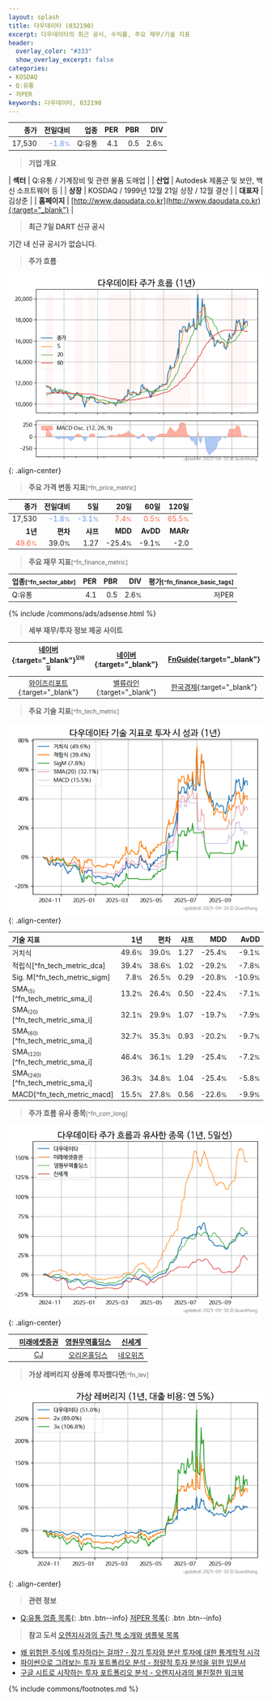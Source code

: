 ```yaml
---
layout: splash
title: 다우데이타 (032190)
excerpt: 다우데이타의 최근 공시, 수익률, 주요 재무/기술 지표
header:
  overlay_color: "#333"
  show_overlay_excerpt: false
categories:
- KOSDAQ
- Q:유통
- 저PER
keywords: 다우데이타, 032190
---
```


| **종가** | **전일대비** | **업종** | **PER** | **PBR** | **DIV** |
| -------: | -----------: | -------: | ------: | ------: | ------: |
| 17,530 | <span style="color: cornflowerblue">-1.8<small>%</small></span> | Q:유통 | 4.1 | 0.5 | 2.6<small>%</small> |

<!-- more -->


> **기업 개요**<a id="company"></a>

| <span style="white-space:nowrap;">**섹터**</span> | Q:유통 / 기계장비 및 관련 물품 도매업 |
| <span style="white-space:nowrap;">**산업**</span> | Autodesk 제품군 및 보안, 백신 소프트웨어 등 |
| <span style="white-space:nowrap;">**상장**</span> | KOSDAQ / 1999년 12월 21일 상장 / 12월 결산 |
| <span style="white-space:nowrap;">**대표자**</span> | 김상준 |
| <span style="white-space:nowrap;">**홈페이지**</span> | [http://www.daoudata.co.kr](http://www.daoudata.co.kr){:target="_blank"} |


> **최근 7일 DART 신규 공시**<a id="dart"></a>

기간 내 신규 공시가 없습니다.


> **주가 흐름**<a id="price"></a>

![032190](/stock/images/032190.png){: .align-center}


> **주요 가격 변동 지표**<small>[^fn_price_metric]</small>

| **종가** | **전일대비** | **5일** | **20일** | **60일** | **120일** |
| -------: | -----------: | ------: | -------: | -------: | --------: |
| 17,530 | <span style="color: cornflowerblue">-1.8<small>%</small></span> | <span style="color: cornflowerblue">-3.1<small>%</small></span> | <span style="color: tomato">7.4<small>%</small></span> | <span style="color: tomato">0.5<small>%</small></span> | <span style="color: tomato">65.5<small>%</small></span> |
| **1년** | **편차** | **샤프** | **MDD** | **AvDD** | **MARr** |
| <span style="color: tomato">49.6<small>%</small></span> | 39.0<small>%</small> | 1.27 | -25.4<small>%</small> | -9.1<small>%</small> | -2.0 |


> **주요 재무 지표**<small>[^fn_finance_metric]</small>

| **업종**<small>[^fn_sector_abbr]</small> | **PER** | **PBR** | **DIV** | **평가**<small>[^fn_finance_basic_tags]</small> |
| :--------------------------------------- | ------: | ------: | ------: | ----------------------------------------------: |
| Q:유통 | 4.1 | 0.5 | 2.6<small>%</small> | 저PER |



{% include /commons/ads/adsense.html %}

> **세부 재무/투자 정보 제공 사이트**

| [네이버](https://m.stock.naver.com/domestic/stock/032190/finance/summary){:target="_blank"}<sup><small>모바일</small></sup> | [네이버](https://finance.naver.com/item/coinfo.naver?code=032190){:target="_blank"} | [FnGuide](https://comp.fnguide.com/SVO2/ASP/SVD_Invest.asp?gicode=A032190&MenuYn=Y){:target="_blank"} |
| :---: | :---: | :---: |
| [와이즈리포트](https://comp.wisereport.co.kr/company/c1040001.aspx?cmp_cd=032190){:target="_blank"} | [밸류라인](https://www.valueline.co.kr/finance/summary/032190){:target="_blank"} | [한국경제](https://markets.hankyung.com/stock/032190/financial-summary){:target="_blank"} |


> **주요 기술 지표**<small>[^fn_tech_metric]</small>


![032190](/stock/images/032190_tech.png){: .align-center}

| **기술 지표** | **1년** | **편차** | **샤프** | **MDD** | **AvDD** |
| :------------ | ------: | -----------: | -------: | ------: | -------: |
| 거치식 | 49.6<small>%</small> | 39.0<small>%</small> | 1.27 | -25.4<small>%</small> | -9.1<small>%</small> |
| 적립식[^fn_tech_metric_dca] | 39.4<small>%</small> | 38.6<small>%</small> | 1.02 | -29.2<small>%</small> | -7.8<small>%</small> |
| Sig. M[^fn_tech_metric_sigm] | 7.8<small>%</small> | 26.5<small>%</small> | 0.29 | -20.8<small>%</small> | -10.9<small>%</small> |
| SMA<small><sub>(5)</sub></small>[^fn_tech_metric_sma_i] | 13.2<small>%</small> | 26.4<small>%</small> | 0.50 | -22.4<small>%</small> | -7.1<small>%</small> |
| SMA<small><sub>(20)</sub></small>[^fn_tech_metric_sma_i] | 32.1<small>%</small> | 29.9<small>%</small> | 1.07 | -19.7<small>%</small> | -7.9<small>%</small> |
| SMA<small><sub>(60)</sub></small>[^fn_tech_metric_sma_i] | 32.7<small>%</small> | 35.3<small>%</small> | 0.93 | -20.2<small>%</small> | -9.7<small>%</small> |
| SMA<small><sub>(120)</sub></small>[^fn_tech_metric_sma_i] | 46.4<small>%</small> | 36.1<small>%</small> | 1.29 | -25.4<small>%</small> | -7.2<small>%</small> |
| SMA<small><sub>(240)</sub></small>[^fn_tech_metric_sma_i] | 36.3<small>%</small> | 34.8<small>%</small> | 1.04 | -25.4<small>%</small> | -5.8<small>%</small> |
| MACD[^fn_tech_metric_macd] | 15.5<small>%</small> | 27.8<small>%</small> | 0.56 | -22.6<small>%</small> | -9.9<small>%</small> |


> **주가 흐름 유사 종목**<a id="corr"></a><small>[^fn_corr_long]</small>

![032190](/stock/images/032190_corr.png){: .align-center}

|       | [미래에셋증권](/006800/) | [영원무역홀딩스](/009970/) | [신세계](/004170/) |
| :---: | :------------------------------------: | :------------------------------------: | :------------------------------------: |
|       | [CJ](/001040/) | [오리온홀딩스](/001800/) | [네오위즈](/095660/) |


> **가상 레버리지 상품에 투자했다면**<a id="2x"></a><small>[^fn_lev]</small>

![032190](/stock/images/032190_2x.png){: .align-center}


> **관련 정보**

- [Q:유통 업종 목록](/stats/sector/kosdaq_업종_유통_종목/){: .btn .btn--info} [저PER 목록](/fn/fn_low_per/){: .btn .btn--info}

> **참고 도서** [오렌지사과의 출간 책 소개와 샘플북 목록](https://kongdori.tistory.com/691)

- [왜 위험한 주식에 투자하라는 걸까? - 장기 투자와 분산 투자에 대한 통계학적 시각](https://kongdori.tistory.com/421)
- [파이썬으로 그려보는 투자 포트폴리오 분석  - 정량적 투자 분석을 위한 입문서](https://kongdori.tistory.com/643)
- [구글 시트로 시작하는 투자 포트폴리오 분석 - 오렌지사과의 불친절한 워크북](https://kongdori.tistory.com/449)


{% include commons/footnotes.md %}